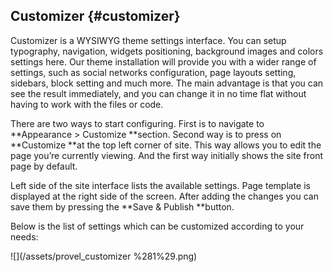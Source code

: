## Customizer {#customizer}

Customizer is a WYSIWYG theme settings interface. You can setup typography, navigation, widgets positioning, background images and colors settings here. Our theme installation will provide you with a wider range of settings, such as social networks configuration, page layouts setting, sidebars, block setting and much more. The main advantage is that you can see the result immediately, and you can change it in no time flat without having to work with the files or code.

There are two ways to start configuring. First is to navigate to **Appearance &gt; Customize **section. Second way is to press on **Customize **at the top left corner of site. This way allows you to edit the page you’re currently viewing. And the first way initially shows the site front page by default.

Left side of the site interface lists the available settings. Page template is displayed at the right side of the screen. After adding the changes you can save them by pressing the **Save & Publish **button.

Below is the list of settings which can be customized according to your needs:

![](/assets/provel_customizer %281%29.png)

